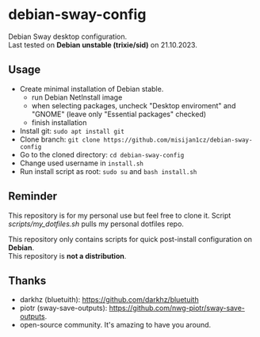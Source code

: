 # debian-sway-config

Debian Sway desktop configuration.   
Last tested on **Debian unstable (trixie/sid)** on 21.10.2023.

## Usage

- Create minimal installation of Debian stable.
  - run Debian NetInstall image
  - when selecting packages, uncheck "Desktop enviroment" and "GNOME" (leave only "Essential packages" checked)
  - finish installation
- Install git: `sudo apt install git`
- Clone branch: `git clone https://github.com/misijan1cz/debian-sway-config`
- Go to the cloned directory: `cd debian-sway-config`
- Change used username in `install.sh`
- Run install script as root: `sudo su` and `bash install.sh`

## Reminder

This repository is for my personal use but feel free to clone it.
Script *scripts/my_dotfiles.sh* pulls my personal dotfiles repo.
  

This repository only contains scripts for quick post-install configuration on **Debian**.   
This repository is **not a distribution**.

## Thanks

- darkhz (bluetuith): https://github.com/darkhz/bluetuith
- piotr (sway-save-outputs): https://github.com/nwg-piotr/sway-save-outputs.
- open-source community. It's amazing to have you around.
